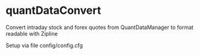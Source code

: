 # quantDataConvert
Convert intraday stock and forex quotes from QuantDataManager to format readable with Zipline

Setup via file config/config.cfg
